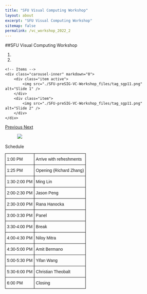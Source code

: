 ```yaml
---
title: "SFU Visual Computing Workshop"
layout: about
excerpt: "SFU Visual Computing Workshop"
sitemap: false
permalink: /vc_workshop_2022_2
---
```


##SFU Visual Computing Workshop

<div class="col-sm-12">

<div class="col-sm-8">
<div markdown="0" id="carousel" class="carousel slide" data-ride="carousel" data-interval="7000" data-pause="hover" >
    <!-- Menu -->
    <ol class="carousel-indicators">
        <li data-target="#carousel" data-slide-to="0" class="active"></li>
        <li data-target="#carousel" data-slide-to="1"></li>
    </ol>

    <!-- Items -->
    <div class="carousel-inner" markdown="0">            
        <div class="item active">
            <img src="./SFU-preSIG-VC-Workshop_files/tag_sgp11.png" alt="Slide 1" />
        </div>
        <div class="item">
            <img src="./SFU-preSIG-VC-Workshop_files/tag_sgp11.png" alt="Slide 2" />
        </div>
    </div> 
  <a class="left carousel-control" href="#carousel" role="button" data-slide="prev">
    <span class="glyphicon glyphicon-chevron-left" aria-hidden="true"></span>
    <span class="sr-only">Previous</span>
  </a>
  <a class="right carousel-control" href="#carousel" role="button" data-slide="next">
    <span class="glyphicon glyphicon-chevron-right" aria-hidden="true"></span>
    <span class="sr-only">Next</span>
  </a>
</div>
</div>


<div style="padding: 0px;">
<figure class="fourth">
  <img src="{{ site.url }}{{ site.baseurl }}/images/logopic/sfu_logo.png" style="height: 50px">
</figure>

    
<div class="table-users">
   <div class="header1">Schedule</div>
   
   <style type="text/css">
.tg  {border-collapse:collapse;border-spacing:0;}
.tg td{border-color:black;border-style:solid;border-width:1px;font-family:Arial, sans-serif;font-size:14px;
  overflow:hidden;padding:10px 5px;word-break:normal;}
.tg th{border-color:black;border-style:solid;border-width:1px;font-family:Arial, sans-serif;font-size:14px;
  font-weight:normal;overflow:hidden;padding:10px 5px;word-break:normal;}
.tg .tg-0lax{text-align:left;vertical-align:top}
</style>
<table class="tg">
<tbody>
   <tr>
    <td>1:00 PM</td>
    <td>Arrive with refreshments</td>
  </tr>
  <tr>
    <td>1:25 PM</td>
    <td>Opening (Richard Zhang)</td>
  </tr>
  <tr>
    <td>1:30-2:00 PM</td>
    <td>Ming Lin</td>
  </tr>
  <tr>
    <td>2:00-2:30 PM</td>
    <td>Jason Peng</td>
  </tr>
  <tr>
    <td>2:30-3:00 PM</td>
    <td>Rana Hanocka</td>
  </tr>
  <tr>
    <td>3:00-3:30 PM</td>
    <td>Panel</td>
  </tr>
  <tr>
    <td>3:30-4:00 PM</td>
    <td>Break </td>
  </tr>
  <tr>
    <td>4:00-4:30 PM</td>
    <td>Niloy Mitra</td>
  </tr>
  <tr>
    <td>4:30-5:00 PM</td>
    <td>Amit Bermano</td>
  </tr>
  <tr>
    <td>5:00-5:30 PM</td>
    <td>Yifan Wang</td>
  </tr>
  <tr>
    <td>5:30-6:00 PM</td>
    <td>Christian Theobalt</td>
  </tr>
  <tr>
    <td>6:00 PM</td>
    <td>Closing</td>
  </tr>
</tbody>
</table>
</div>
    
</div>


